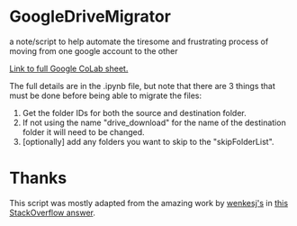 # GoogleDriveMigrator
a note/script to help automate the tiresome and frustrating process of moving from one google account to the other

[Link to full Google CoLab sheet.](https://colab.research.google.com/drive/1-ROiF2AmBJkHbFmADSMJxWNfRchATZZf?usp=sharing)

The full details are in the .ipynb file, but note that there are 3 things that must be done before being able to migrate the files:

1. Get the folder IDs for both the source and destination folder.
2. If not using the name "drive_download" for the name of the destination folder it will need to be changed.
3. \[optionally\] add any folders you want to skip to the "skipFolderList".

# Thanks
This script was mostly adapted from the amazing work by [wenkesj's](https://stackoverflow.com/users/9252356/wenkesj) in [this StackOverflow answer](https://stackoverflow.com/questions/48376580/google-colab-how-to-read-data-from-my-google-drive).
